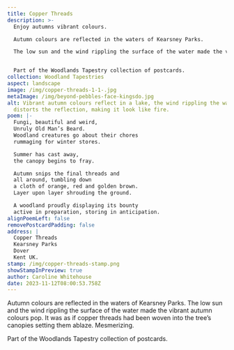 ```yaml
---
title: Copper Threads
description: >-
  Enjoy autumns vibrant colours.

  Autumn colours are reflected in the waters of Kearsney Parks. 

  The low sun and the wind rippling the surface of the water made the vibrant autumn colours pop. It was as if copper threads had been woven into the tree’s canopy setting the woodland ablaze with colour.. Mesmerizing.


  Part of the Woodlands Tapestry collection of postcards.
collection: Woodland Tapestries
aspect: landscape
image: /img/copper-threads-1-1-.jpg
metaImage: /img/beyond-pebbles-face-kingsdo.jpg
alt: Vibrant autumn colours reflect in a lake, the wind rippling the water
  distorts the reflection, making it look like fire.
poem: |-
  Fungi, beautiful and weird, 
  Unruly Old Man’s Beard.
  Woodland creatures go about their chores 
  rummaging for winter stores.

  Summer has cast away, 
  the canopy begins to fray.

  Autumn snips the final threads and
  all around, tumbling down 
  a cloth of orange, red and golden brown.
  Layer upon layer shrouding the ground.

  A woodland proudly displaying its bounty
  active in preparation, storing in anticipation.
alignPoemLeft: false
removePostcardPadding: false
address: |
  Copper Threads
  Kearsney Parks
  Dover
  Kent UK.
stamp: /img/copper-threads-stamp.png
showStampInPreview: true
author: Caroline Whitehouse
date: 2023-11-12T08:00:53.758Z
---
```

Autumn colours are reflected in the waters of Kearsney Parks. 
The low sun and the wind rippling the surface of the water made the vibrant autumn colours pop. It was as if copper threads had been woven into the tree’s canopies setting them ablaze. Mesmerizing.


Part of the Woodlands Tapestry collection of postcards.